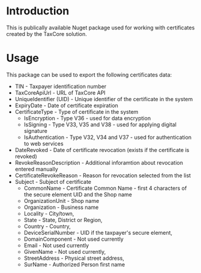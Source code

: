 # Introduction

This is publically available Nuget package used for working with certificates created by the TaxCore solution.

# Usage

This package can be used to export the following certificates data:

- TIN - Taxpayer identification number
- TaxCoreApiUrl - URL of TaxCore API
- UniqueIdentifier (UID) - Unique identifier of the certificate in the system
- ExpiryDate - Date of certificate expiration
- CertificateType - Type of certificate in the system
  - IsEncryption - Type V36 - used for data encryption
  - IsSigning - Type V33, V35 and V38 - used for applying digital signature
  - IsAuthentication - Type V32, V34 and V37 - used for authentication to web services
- DateRevoked - Date of certificate revocation (exists if the certificate is revoked)
- RevokeReasonDescription - Additional inforamtion about revocation entered manually 
- CertificateRevokeReason - Reason for revocation selected from the list
- Subject - Subject of certificate
  - CommonName - Certificate Common Name - first 4 characters of the secure element UID and the Shop name
  - OrganizationUnit - Shop name 
  - Organization - Business name
  - Locality - City/town,
  - State - State, District or Region,
  - Country - Country,
  - DeviceSerialNumber - UID if the taxpayer's secure element,
  - DomainComponent - Not used currently
  - Email - Not used currently
  - GivenName - Not used currently,
  - StreetAddress - Physical street address,
  - SurName - Authorized Person first name

